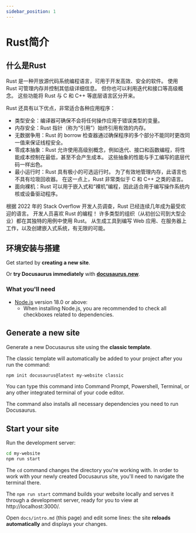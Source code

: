 ```yaml
---
sidebar_position: 1
---
```

# Rust简介
## 什么是Rust 

Rust 是一种开放源代码系统编程语言，可用于开发高效、安全的软件。 使用 Rust 可管理内存并控制其低级详细信息。 但你也可以利用迭代和接口等高级概念。 这些功能将 Rust 与 C 和 C++ 等底层语言区分开来。

Rust 还具有以下优点，非常适合各种应用程序：

* 类型安全：编译器可确保不会将任何操作应用于错误类型的变量。
* 内存安全：Rust 指针（称为“引用”）始终引用有效的内存。
* 无数据争用：Rust 的 borrow 检查器通过确保程序的多个部分不能同时更改同一值来保证线程安全。
* 零成本抽象：Rust 允许使用高级别概念，例如迭代、接口和函数编程，将性能成本控制在最低，甚至不会产生成本。 这些抽象的性能与手工编写的底层代码一样出色。
* 最小运行时：Rust 具有极小的可选运行时。 为了有效地管理内存，此语言也不具有垃圾回收器。 在这一点上，Rust 非常类似于 C 和 C++ 之类的语言。
* 面向裸机：Rust 可以用于嵌入式和“裸机”编程，因此适合用于编写操作系统内核或设备驱动程序。
  
根据 2022 年的 Stack Overflow 开发人员调查，Rust 已经连续几年成为最受欢迎的语言。 开发人员喜欢 Rust 的编程！ 许多类型的组织（从初创公司到大型企业）都在其独特的用例中使用 Rust。 从生成工具到编写 Web 应用、在服务器上工作，以及创建嵌入式系统，有无限的可能。


## 环境安装与搭建

Get started by **creating a new site**.

Or **try Docusaurus immediately** with **[docusaurus.new](https://docusaurus.new)**.

### What you'll need

- [Node.js](https://nodejs.org/en/download/) version 18.0 or above:
  - When installing Node.js, you are recommended to check all checkboxes related to dependencies.

## Generate a new site

Generate a new Docusaurus site using the **classic template**.

The classic template will automatically be added to your project after you run the command:

```bash
npm init docusaurus@latest my-website classic
```

You can type this command into Command Prompt, Powershell, Terminal, or any other integrated terminal of your code editor.

The command also installs all necessary dependencies you need to run Docusaurus.

## Start your site

Run the development server:

```bash
cd my-website
npm run start
```

The `cd` command changes the directory you're working with. In order to work with your newly created Docusaurus site, you'll need to navigate the terminal there.

The `npm run start` command builds your website locally and serves it through a development server, ready for you to view at http://localhost:3000/.

Open `docs/intro.md` (this page) and edit some lines: the site **reloads automatically** and displays your changes.
